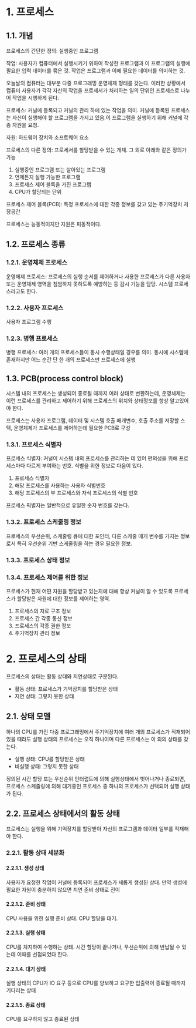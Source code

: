 # 1. 프로세스

## 1.1. 개념
프로세스의 간단한 정의: 실행중인 프로그램

작업: 사용자가 컴퓨터에서 실행시키기 위하여 작성한 프로그램과 이 프로그램의 실행에 필요한 입력 데이터를 묶은 것. 작업은 프로그램과 이에 필요한 데이터를 의미하는 것. 

오늘날의 컴퓨터는 대부분 다중 프로그래밍 운영체제 형태를 갖는다. 이러한 상황에서 컴퓨터 사용자가 각각 자신의 작업을 프로세서가 처리하는 일의 단위인 프로세스로 나누어 작업을 시행하게 된다. 

프로세스: 커널에 등록되고 커널의 관리 하에 있는 작업을 의미. 커널에 등록된 프로세스는 자신이 실행해야 할 프로그램을 가지고 있음.이 프로그램을 실행하기 위해 커널에 각종 자원을 요청.

자원: 하드웨어 장치와 소프트웨어 요소

프로세스의 다른 정의: 프로세서를 할당받을 수 있는 개체. 그 외로 아래와 같은 정의가 가능

1. 실행중인 프로그램 또는 살아있는 프로그램
2. 언제든지 실행 가능한 프로그램
3. 프로세스 제어 블록을 가진 프로그램
4. CPU가 할당되는 단위

프로세스 제어 블록(PCB): 특정 프로세스에 대한 각종 정보를 갖고 있는 주기억장치 저장공간

프로세스는 능동적이지만 자원은 피동적이다.

## 1.2. 프로세스 종류

### 1.2.1. 운영체제 프로세스
운영체제 프로세스: 프로세스의 실행 순서를 제어하거나 사용한 프로세스가 다른 사용자 또는 운영체제 영역을 침범하지 못하도록 예방하는 등 감시 기능을 담당. 시스템 프로세스라고도 한다. 

### 1.2.2. 사용자 프로세스
사용자 프로그램 수행

### 1.2.3. 병행 프로세스
병행 프로세스: 여러 개의 프로세스들이 동시 수행상태일 경우를 의미. 동시에 시스템에 존재하지만 어느 순간 단 한 개의 프로세스만 프로세스에 실행

## 1.3. PCB(process control block)
시스템 내의 프로세스는 생성되어 종료될 때까지 여러 상태로 변환하는데, 운영체제는 이런 프로세스를 관리하고 제어하기 위해 프로세스의 위치와 상태정보를 항상 알고있어야 한다. 

프로세스는 사용자 프로그램, 데이터 및 시스템 호출 매개변수, 호출 주소를 저장할 스택, 운영체제가 프로세스를 제어하는데 필요한 PCB로 구성

### 1.3.1. 프로세스 식별자
프로세스 식별자: 커널이 시스템 내의 프로세스를 관리하는 데 있어 편의성을 위해 프로세스마다 다르게 부여하는 번호. 식별을 위한 정보로 다음이 있다.

1. 프로세스 식별자
2. 해당 프로세스를 사용하는 사용자 식별번호
3. 해당 프로세스의 부 프로세스와 자식 프로세스의 식별 번호

프로세스 픽별자는 일반적으로 유일한 숫자 번호를 갖는다. 

### 1.3.2. 프로세스 스케줄링 정보
프로세스의 우선순위, 스케줄링 큐에 대한 포인터, 다른 스케줄 매개 변수를 가지는 정보로서 특히 우선순위 기반 스케줄링을 하는 경우 필요한 정보.

### 1.3.3. 프로세스 상태 정보

### 1.3.4. 프로세스 제어를 위한 정보
프로세스가 현재 어떤 자원을 할당받고 있는지에 대해 항상 커널이 알 수 있도록 프로세스가 할당받은 자원에 대한 정보를 제어하는 영역.

1. 프로세스의 자료 구조 정보
2. 프로세스 간 각종 통신 정보
3. 프로세스의 각종 권한 정보
4. 주기억장치 관리 정보

# 2. 프로세스의 상태
프로세스의 상태는 활동 상태와 지연상태로 구분된다. 

* 활동 상태: 프로세스가 기억장치를 할당받은 상태
* 지연 상태: 그렇지 못한 상태

## 2.1. 상태 모델
하나의 CPU를 가진 다중 프로그래밍에서 주기억장치에 여러 개의 프로세스가 적재되어 있을 때라도 실행 상태의 프로세스는 오직 하나이며 다른 프로세스는 이 외의 상태를 갖는다. 

* 실행 상태: CPU를 할당받은 상태
* 비실행 상태: 그렇지 못한 상태

정의된 시간 할당 또는 우선순위 인터럽트에 의해 실행상태에서 벗어나거나 종료되면, 프로세스 스케줄링에 의해 대기중인 프로세스 중 하나의 프로세스가 선택되어 실행 상태가 된다. 

## 2.2. 프로세스 상태에서의 활동 상태
프로세스는 실행을 위해 기억장치를 할당받아 자신의 프로그램과 데이터 일부를 적재해야 한다. 

### 2.2.1. 활동 상태 세분화

#### 2.2.1.1. 생성 상태 
사용자가 요청한 작업이 커널에 등록되어 프로세스가 새롭게 생성된 상태. 만약 생성에 필요한 자원이 충분하지 않으면 지연 준비 상태로 전이

#### 2.2.1.2. 준비 상태
CPU 사용을 위한 실행 준비 상태. CPU 할당을 대기. 

#### 2.2.1.3. 실행 상태
CPU를 차지하여 수행하는 상태. 시간 할당이 끝나거나, 우선순위에 의해 반납될 수 있는데 이때를 선점되었다 한다.

#### 2.2.1.4. 대기 상태
실행 상태의 CPU가 IO 요구 등으로 CPU를 양보하고 요구한 입출력이 종료될 때까지 기다리는 상태

#### 2.2.1.5. 종료 상태 
CPU를 요구하지 않고 종료된 상태